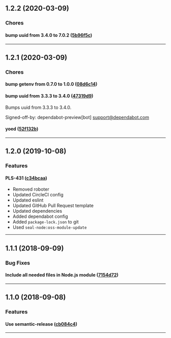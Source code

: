 ## 1.2.2 (2020-03-09)

### Chores


#### bump uuid from 3.4.0 to 7.0.2 ([5b96f5c](https://github.com/sealsystems/node-profiling/commit/5b96f5c))



---

## 1.2.1 (2020-03-09)

### Chores


#### bump getenv from 0.7.0 to 1.0.0 ([08d6c14](https://github.com/sealsystems/node-profiling/commit/08d6c14))

#### bump uuid from 3.3.3 to 3.4.0 ([47319d9](https://github.com/sealsystems/node-profiling/commit/47319d9))

Bumps uuid from 3.3.3 to 3.4.0.

Signed-off-by: dependabot-preview[bot] <support@dependabot.com>
#### yoed ([52f132b](https://github.com/sealsystems/node-profiling/commit/52f132b))



---

## 1.2.0 (2019-10-08)

### Features


#### PLS-431 ([c34bcaa](https://github.com/sealsystems/node-profiling/commit/c34bcaa))

- Removed roboter
 - Updated CircleCI config
 - Updated eslint
 - Updated GitHub Pull Request template
 - Updated dependencies
 - Added dependabot config
 - Added `package-lock.json` to git
 - Used `seal-node:oss-module-update`


---

## 1.1.1 (2018-09-09)

### Bug Fixes


#### Include all needed files in Node.js module ([7154d72](https://github.com/sealsystems/node-profiling/commit/7154d72))



---

## 1.1.0 (2018-09-08)

### Features


#### Use semantic-release ([cb084c4](https://github.com/sealsystems/node-profiling/commit/cb084c4))



---
